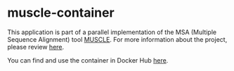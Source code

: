 # muscle-container

This application is part of a parallel implementation of the MSA (Multiple Sequence Alignment) tool [MUSCLE](https://www.drive5.com/muscle/). For more information about the project, please review [here](https://github.com/UoW-CPC/muscle-orchestrator).

You can find and use the container in Docker Hub [here](https://hub.docker.com/repository/docker/dkagialis/muscle).